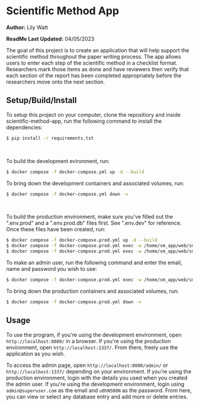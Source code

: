 # Scientific Method App

**Author:** Lily Watt

**ReadMe Last Updated:** 04/05/2023

The goal of this project is to create an application that will help support the scientific method throughout the paper writing process. The app allows users to enter each step of the scientific method in a checklist format. Researchers mark those items as done and have reviewers then verify that each section of the report has been completed appropriately before the researchers move onto the next section. 

## Setup/Build/Install

To setup this project on your computer, clone the repositiory and inside scientific-method-app, run the following command to install the dependencies:
```bash
$ pip install -r requirements.txt
```
<br>

To build the development evironment, run:
```bash
$ docker compose -f docker-compose.yml up -d --build
```
To bring down the development containers and associated volumes, run:
```bash
$ docker compose -f docker-compose.yml down -v
```
<br>

To build the production environment, make sure you've filled out the ".env.prod" and a ".env.prod.db" files first. See ".env.dev" for reference. Once these files have been created, run:
```bash
$ docker compose -f docker-compose.prod.yml up -d --build
$ docker compose -f docker-compose.prod.yml exec -w /home/sm_app/web/sm_app web python manage.py migrate --noinput
$ docker compose -f docker-compose.prod.yml exec -w /home/sm_app/web/sm_app web python manage.py collectstatic --noinput
```
To make an admin user, run the following command and enter the email, name and password you wish to use:
```bash
$ docker compose -f docker-compose.prod.yml exec -w /home/sm_app/web/sm_app web python manage.py createsuperuser
```
To bring down the production containers and associated volumes, run:
```bash
$ docker compose -f docker-compose.prod.yml down -v
```

## Usage

To use the program, if you're using the development environment, open ```http://localhost:8000/``` in a browser. If you're using the production environment, open ```http://localhost:1337/```. From there, freely use the application as you wish.

To access the admin page, open ```http://localhost:8000/admin/``` or ```http://localhost:1337/``` depending on your environment. If you're using the production environment, login with the details you used when you created the admin user. If you're using the development environment, login using ```admin@superuser.com``` as the email and ```u0hN500N``` as the password. From here, you can view or select any database entry and add more or delete entries.
